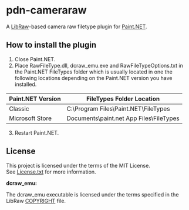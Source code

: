 # pdn-cameraraw

A [LibRaw](https://github.com/LibRaw/LibRaw)-based camera raw filetype plugin for [Paint.NET](http://www.getpaint.net).

## How to install the plugin

1. Close Paint.NET.
2. Place RawFileType.dll, dcraw_emu.exe and RawFileTypeOptions.txt in the Paint.NET FileTypes folder which is usually located in one the following locations depending on the Paint.NET version you have installed.

  Paint.NET Version |  FileTypes Folder Location
  --------|----------
  Classic | C:\Program Files\Paint.NET\FileTypes    
  Microsoft Store | Documents\paint.net App Files\FileTypes

3. Restart Paint.NET.

## License

This project is licensed under the terms of the MIT License.   
See [License.txt](License.txt) for more information.

**dcraw_emu:**

The dcraw_emu executable is licensed under the terms specified in the LibRaw [COPYRIGHT](https://github.com/LibRaw/LibRaw/blob/master/COPYRIGHT) file.